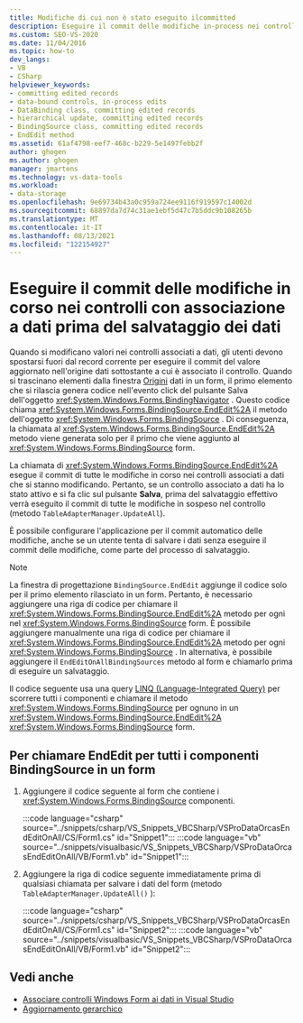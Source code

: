 ```yaml
---
title: Modifiche di cui non è stato eseguito ilcommitted
description: Eseguire il commit delle modifiche in-process nei controlli form associati Windows dati prima di salvare i dati. Chiamare EndEdit per tutti i componenti BindingSource in un form.
ms.custom: SEO-VS-2020
ms.date: 11/04/2016
ms.topic: how-to
dev_langs:
- VB
- CSharp
helpviewer_keywords:
- committing edited records
- data-bound controls, in-process edits
- DataBinding class, committing edited records
- hierarchical update, committing edited records
- BindingSource class, committing edited records
- EndEdit method
ms.assetid: 61af4798-eef7-468c-b229-5e1497febb2f
author: ghogen
ms.author: ghogen
manager: jmartens
ms.technology: vs-data-tools
ms.workload:
- data-storage
ms.openlocfilehash: 9e69734b43a0c959a724ee9116f919597c14002d
ms.sourcegitcommit: 68897da7d74c31ae1ebf5d47c7b5ddc9b108265b
ms.translationtype: MT
ms.contentlocale: it-IT
ms.lasthandoff: 08/13/2021
ms.locfileid: "122154927"
---
```

# <a name="commit-in-process-edits-on-data-bound-controls-before-saving-data"></a>Eseguire il commit delle modifiche in corso nei controlli con associazione a dati prima del salvataggio dei dati

Quando si modificano valori nei controlli associati a dati, gli utenti devono spostarsi fuori dal record corrente per eseguire il commit del valore aggiornato nell'origine dati sottostante a cui è associato il controllo. Quando si trascinano elementi dalla finestra [Origini](add-new-data-sources.md) dati in un form,  il primo elemento che si rilascia genera codice nell'evento click del pulsante Salva dell'oggetto <xref:System.Windows.Forms.BindingNavigator> . Questo codice chiama <xref:System.Windows.Forms.BindingSource.EndEdit%2A> il metodo dell'oggetto <xref:System.Windows.Forms.BindingSource> . Di conseguenza, la chiamata al <xref:System.Windows.Forms.BindingSource.EndEdit%2A> metodo viene generata solo per il primo che viene aggiunto al <xref:System.Windows.Forms.BindingSource> form.

La chiamata di <xref:System.Windows.Forms.BindingSource.EndEdit%2A> esegue il commit di tutte le modifiche in corso nei controlli associati a dati che si stanno modificando. Pertanto, se un controllo associato a dati ha lo stato attivo e si fa clic sul pulsante **Salva**, prima del salvataggio effettivo verrà eseguito il commit di tutte le modifiche in sospeso nel controllo (metodo `TableAdapterManager.UpdateAll`).

È possibile configurare l'applicazione per il commit automatico delle modifiche, anche se un utente tenta di salvare i dati senza eseguire il commit delle modifiche, come parte del processo di salvataggio.

> [!NOTE]
> La finestra di progettazione `BindingSource.EndEdit` aggiunge il codice solo per il primo elemento rilasciato in un form. Pertanto, è necessario aggiungere una riga di codice per chiamare il <xref:System.Windows.Forms.BindingSource.EndEdit%2A> metodo per ogni nel <xref:System.Windows.Forms.BindingSource> form. È possibile aggiungere manualmente una riga di codice per chiamare il <xref:System.Windows.Forms.BindingSource.EndEdit%2A> metodo per ogni <xref:System.Windows.Forms.BindingSource> . In alternativa, è possibile aggiungere il `EndEditOnAllBindingSources` metodo al form e chiamarlo prima di eseguire un salvataggio.

Il codice seguente usa una query [LINQ (Language-Integrated Query)](/dotnet/csharp/linq/) per scorrere tutti i componenti e chiamare il metodo <xref:System.Windows.Forms.BindingSource> per ognuno in un <xref:System.Windows.Forms.BindingSource.EndEdit%2A> <xref:System.Windows.Forms.BindingSource> form.

## <a name="to-call-endedit-for-all-bindingsource-components-on-a-form"></a>Per chiamare EndEdit per tutti i componenti BindingSource in un form

1. Aggiungere il codice seguente al form che contiene i <xref:System.Windows.Forms.BindingSource> componenti.

     :::code language="csharp" source="../snippets/csharp/VS_Snippets_VBCSharp/VSProDataOrcasEndEditOnAll/CS/Form1.cs" id="Snippet1":::
     :::code language="vb" source="../snippets/visualbasic/VS_Snippets_VBCSharp/VSProDataOrcasEndEditOnAll/VB/Form1.vb" id="Snippet1":::

2. Aggiungere la riga di codice seguente immediatamente prima di qualsiasi chiamata per salvare i dati del form (metodo `TableAdapterManager.UpdateAll()` ):

     :::code language="csharp" source="../snippets/csharp/VS_Snippets_VBCSharp/VSProDataOrcasEndEditOnAll/CS/Form1.cs" id="Snippet2":::
     :::code language="vb" source="../snippets/visualbasic/VS_Snippets_VBCSharp/VSProDataOrcasEndEditOnAll/VB/Form1.vb" id="Snippet2":::

## <a name="see-also"></a>Vedi anche

- [Associare controlli Windows Form ai dati in Visual Studio](../data-tools/bind-windows-forms-controls-to-data-in-visual-studio.md)
- [Aggiornamento gerarchico](../data-tools/hierarchical-update.md)
